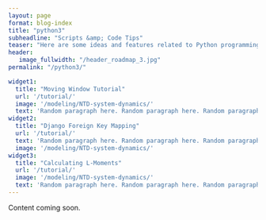 ```yaml
---
layout: page
format: blog-index
title: "python3"
subheadline: "Scripts &amp; Code Tips"
teaser: "Here are some ideas and features related to Python programming."
header:
   image_fullwidth: "/header_roadmap_3.jpg"
permalink: "/python3/"

widget1:
  title: "Moving Window Tutorial"
  url: '/tutorial/'
  image: '/modeling/NTD-system-dynamics/'
  text: 'Random paragraph here. Random paragraph here. Random paragraph here. Random paragraph here. '
widget2:
  title: "Django Foreign Key Mapping"
  url: '/tutorial/'
  text: 'Random paragraph here. Random paragraph here. Random paragraph here. Random paragraph here. '
  image: '/modeling/NTD-system-dynamics/'
widget3:
  title: "Calculating L-Moments"
  url: '/tutorial/'
  image: '/modeling/NTD-system-dynamics/'
  text: 'Random paragraph here. Random paragraph here. Random paragraph here. Random paragraph here. '
---
```

Content coming soon.

<!-- 
![exploratory versus predictive modeling]({{site.baseurl}}/images/public-health.webp)


<div class="row">
   <div class="medium-6 columns">
      {% for post in site.posts limit:1 %}
      {% if post.subheadline %}<p class="subheadline">{{ post.subheadline }}</p>{% endif %}
      <h2><a href="{{ site.url }}{{ site.baseurl }}{{ post.url }}">{{ post.title }}</a></h2>
      <p>
            {% if post.meta_description %}{{ post.meta_description | strip_html | escape }}{% else post.teaser %}{{ post.teaser | strip_html | escape }}{% endif %}
            <a href="{{ site.url }}{{ site.baseurl }}{{ post.url }}" title="Read {{ post.title | escape_once }}"><strong>{{ site.data.language.read_more }}</strong></a>
      </p>
      {% endfor %}
   </div>

   <div class="medium-6 columns">
      <p><strong>{{ site.data.language.more_articles }}</strong></p>
      {% include list-posts entries='3' offset='1' tag='python' %}
   </div>
</div>

{% include alert success="Yay! you did it!" %}

Random paragraph here. Random paragraph here. Random paragraph here. Random paragraph here. Random paragraph here. Random paragraph here. Random paragraph here.

## Ideas and possible new features
{: .t30 } 

* Get rid of Backstretch.js and solve it with pure CSS
* [Custom Scrollbar](https://css-tricks.com/custom-scrollbars-in-webkit/)
* Layout/Template for category-archives
 
<div class="row t60">
	{% if page.widget1.image or page.widget1.video or page.widget1.title %}
		{% include _frontpage-widget.html widget=page.widget1 %}
	{% endif %}

	{% if page.widget2.image or page.widget2.video or page.widget2.title %}
		{% include _frontpage-widget.html widget=page.widget2 %}
	{% endif %}

	{% if page.widget3.image or page.widget3.video or page.widget3.title %}
		{% include _frontpage-widget.html widget=page.widget3 %}
    {% endif %}  
</div> -->